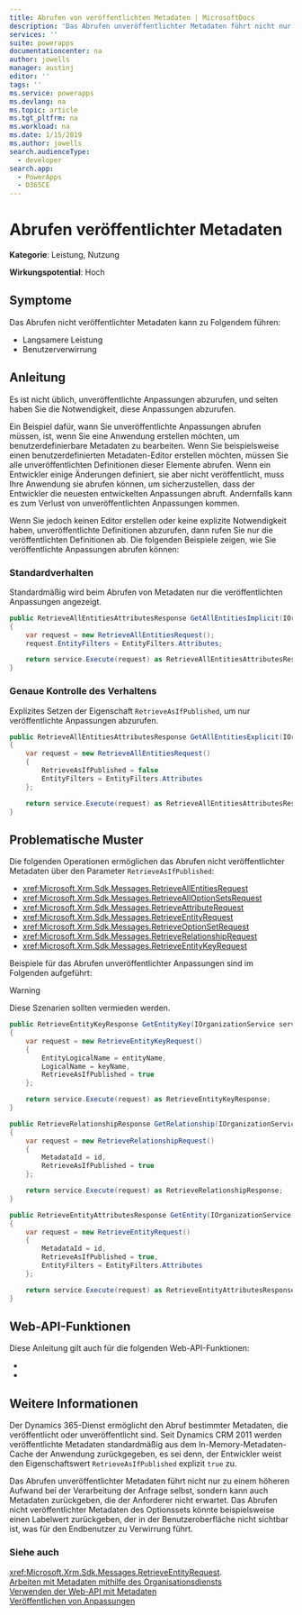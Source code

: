 ```yaml
---
title: Abrufen von veröffentlichten Metadaten | MicrosoftDocs
description: 'Das Abrufen unveröffentlichter Metadaten führt nicht nur zu einem höheren Aufwand bei der Verarbeitung der Anfrage selbst, sondern kann auch Metadaten zurückgeben, die der Anforderer nicht erwartet.'
services: ''
suite: powerapps
documentationcenter: na
author: jowells
manager: austinj
editor: ''
tags: ''
ms.service: powerapps
ms.devlang: na
ms.topic: article
ms.tgt_pltfrm: na
ms.workload: na
ms.date: 1/15/2019
ms.author: jowells
search.audienceType:
  - developer
search.app:
  - PowerApps
  - D365CE
---
```

# <a name="retrieve-published-metadata"></a>Abrufen veröffentlichter Metadaten

**Kategorie**: Leistung, Nutzung

**Wirkungspotential**: Hoch

<a name='symptoms'></a>

## <a name="symptoms"></a>Symptome

Das Abrufen nicht veröffentlichter Metadaten kann zu Folgendem führen:

- Langsamere Leistung
- Benutzerverwirrung

<a name='guidance'></a>

## <a name="guidance"></a>Anleitung

Es ist nicht üblich, unveröffentlichte Anpassungen abzurufen, und selten haben Sie die Notwendigkeit, diese Anpassungen abzurufen.

Ein Beispiel dafür, wann Sie unveröffentlichte Anpassungen abrufen müssen, ist, wenn Sie eine Anwendung erstellen möchten, um benutzerdefinierbare Metadaten zu bearbeiten.  Wenn Sie beispielsweise einen benutzerdefinierten Metadaten-Editor erstellen möchten, müssen Sie alle unveröffentlichten Definitionen dieser Elemente abrufen. Wenn ein Entwickler einige Änderungen definiert, sie aber nicht veröffentlicht, muss Ihre Anwendung sie abrufen können, um sicherzustellen, dass der Entwickler die neuesten entwickelten Anpassungen abruft. Andernfalls kann es zum Verlust von unveröffentlichten Anpassungen kommen.

Wenn Sie jedoch keinen Editor erstellen oder keine explizite Notwendigkeit haben, unveröffentlichte Definitionen abzurufen, dann rufen Sie nur die veröffentlichten Definitionen ab. Die folgenden Beispiele zeigen, wie Sie veröffentlichte Anpassungen abrufen können:

### <a name="default-behavior"></a>Standardverhalten

Standardmäßig wird beim Abrufen von Metadaten nur die veröffentlichten Anpassungen angezeigt.

```csharp
public RetrieveAllEntitiesAttributesResponse GetAllEntitiesImplicit(IOrganizationService service)
{
    var request = new RetrieveAllEntitiesRequest();
    request.EntityFilters = EntityFilters.Attributes;

    return service.Execute(request) as RetrieveAllEntitiesAttributesResponse;
}
```

### <a name="explictly-controlling-the-behavior"></a>Genaue Kontrolle des Verhaltens

Explizites Setzen der Eigenschaft `RetrieveAsIfPublished`, um nur veröffentlichte Anpassungen abzurufen.

```csharp
public RetrieveAllEntitiesAttributesResponse GetAllEntitiesExplicit(IOrganizationService service)
{
    var request = new RetrieveAllEntitiesRequest()
    {
        RetrieveAsIfPublished = false
        EntityFilters = EntityFilters.Attributes
    };

    return service.Execute(request) as RetrieveAllEntitiesAttributesResponse;
}
```

<a name='problem'></a>

## <a name="problematic-patterns"></a>Problematische Muster

Die folgenden Operationen ermöglichen das Abrufen nicht veröffentlichter Metadaten über den Parameter `RetrieveAsIfPublished`:

- <xref:Microsoft.Xrm.Sdk.Messages.RetrieveAllEntitiesRequest>
- <xref:Microsoft.Xrm.Sdk.Messages.RetrieveAllOptionSetsRequest>
- <xref:Microsoft.Xrm.Sdk.Messages.RetrieveAttributeRequest>
- <xref:Microsoft.Xrm.Sdk.Messages.RetrieveEntityRequest>
- <xref:Microsoft.Xrm.Sdk.Messages.RetrieveOptionSetRequest>
- <xref:Microsoft.Xrm.Sdk.Messages.RetrieveRelationshipRequest>
- <xref:Microsoft.Xrm.Sdk.Messages.RetrieveEntityKeyRequest>

Beispiele für das Abrufen unveröffentlichter Anpassungen sind im Folgenden aufgeführt:

> [!WARNING]
> Diese Szenarien sollten vermieden werden.

```csharp
public RetrieveEntityKeyResponse GetEntityKey(IOrganizationService service, string entityName, string keyName)
{
    var request = new RetrieveEntityKeyRequest()
    {
        EntityLogicalName = entityName,
        LogicalName = keyName,
        RetrieveAsIfPublished = true
    };

    return service.Execute(request) as RetrieveEntityKeyResponse;
}

public RetrieveRelationshipResponse GetRelationship(IOrganizationService service, Guid id)
{
    var request = new RetrieveRelationshipRequest()
    {
        MetadataId = id,
        RetrieveAsIfPublished = true
    };

    return service.Execute(request) as RetrieveRelationshipResponse;
}

public RetrieveEntityAttributesResponse GetEntity(IOrganizationService service, Guid id)
{
    var request = new RetrieveEntityRequest()
    {
        MetadataId = id,
        RetrieveAsIfPublished = true,
        EntityFilters = EntityFilters.Attributes
    };

    return service.Execute(request) as RetrieveEntityAttributesResponse;
}
```

## <a name="web-api-functions"></a>Web-API-Funktionen

Diese Anleitung gilt auch für die folgenden Web-API-Funktionen:

- <xref href="Microsoft.Dynamics.CRM.RetrieveAllEntities?text=RetrieveAllEntities Function" />
- <xref href="Microsoft.Dynamics.CRM.RetrieveEntity?text=RetrieveEntity Function" />

<a name='additional'></a>

## <a name="additional-information"></a>Weitere Informationen

Der Dynamics 365-Dienst ermöglicht den Abruf bestimmter Metadaten, die veröffentlicht oder unveröffentlicht sind. Seit Dynamics CRM 2011 werden veröffentlichte Metadaten standardmäßig aus dem In-Memory-Metadaten-Cache der Anwendung zurückgegeben, es sei denn, der Entwickler weist den Eigenschaftswert `RetrieveAsIfPublished` explizit `true` zu.

Das Abrufen unveröffentlichter Metadaten führt nicht nur zu einem höheren Aufwand bei der Verarbeitung der Anfrage selbst, sondern kann auch Metadaten zurückgeben, die der Anforderer nicht erwartet. Das Abrufen nicht veröffentlichter Metadaten des Optionssets könnte beispielsweise einen Labelwert zurückgeben, der in der Benutzeroberfläche nicht sichtbar ist, was für den Endbenutzer zu Verwirrung führt.

<a name='seealso'></a>

### <a name="see-also"></a>Siehe auch

<xref:Microsoft.Xrm.Sdk.Messages.RetrieveEntityRequest>.<xref href="Microsoft.Xrm.Sdk.Messages.RetrieveEntityRequest.RetrieveAsIfPublished?text=RetrieveAsIfPublished Property" /><br />
[Arbeiten mit Metadaten mithilfe des Organisationsdiensts](../../org-service/work-with-metadata.md)<br />
[Verwenden der Web-API mit Metadaten](../../webapi/use-web-api-metadata.md)<br />
[Veröffentlichen von Anpassungen](/powerapps/developer/model-driven-apps/publish-customizations#retrieving-unpublished-metadata)